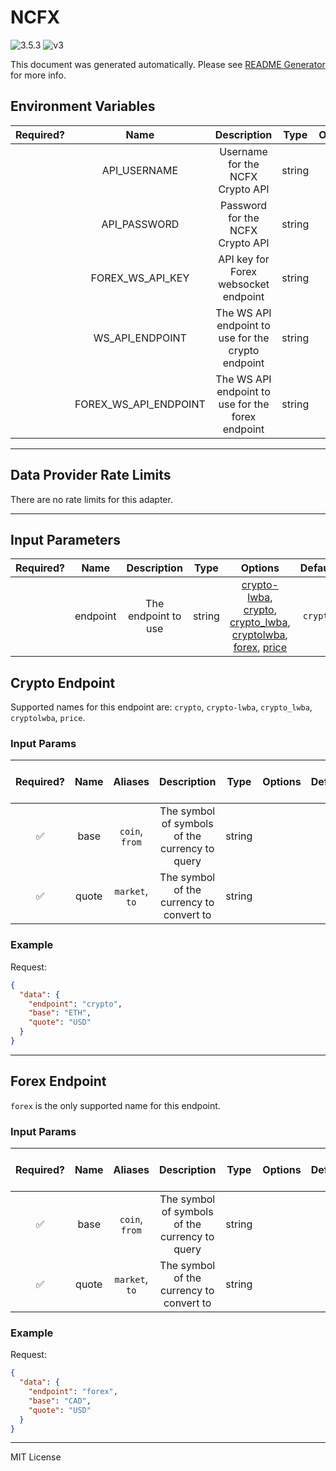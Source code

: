 # NCFX

![3.5.3](https://img.shields.io/github/package-json/v/smartcontractkit/external-adapters-js?filename=packages/sources/ncfx/package.json) ![v3](https://img.shields.io/badge/framework%20version-v3-blueviolet)

This document was generated automatically. Please see [README Generator](../../scripts#readme-generator) for more info.

## Environment Variables

| Required? |         Name          |                    Description                     |  Type  | Options |                     Default                     |
| :-------: | :-------------------: | :------------------------------------------------: | :----: | :-----: | :---------------------------------------------: |
|           |     API_USERNAME      |          Username for the NCFX Crypto API          | string |         |                                                 |
|           |     API_PASSWORD      |          Password for the NCFX Crypto API          | string |         |                                                 |
|           |   FOREX_WS_API_KEY    |        API key for Forex websocket endpoint        | string |         |                                                 |
|           |    WS_API_ENDPOINT    | The WS API endpoint to use for the crypto endpoint | string |         |      `wss://cryptofeed.ws.newchangefx.com`      |
|           | FOREX_WS_API_ENDPOINT | The WS API endpoint to use for the forex endpoint  | string |         | `wss://fiat.ws.newchangefx.com/sub/fiat/ws/ref` |

---

## Data Provider Rate Limits

There are no rate limits for this adapter.

---

## Input Parameters

| Required? |   Name   |     Description     |  Type  |                                                                                      Options                                                                                      | Default  |
| :-------: | :------: | :-----------------: | :----: | :-------------------------------------------------------------------------------------------------------------------------------------------------------------------------------: | :------: |
|           | endpoint | The endpoint to use | string | [crypto-lwba](#crypto-endpoint), [crypto](#crypto-endpoint), [crypto_lwba](#crypto-endpoint), [cryptolwba](#crypto-endpoint), [forex](#forex-endpoint), [price](#crypto-endpoint) | `crypto` |

## Crypto Endpoint

Supported names for this endpoint are: `crypto`, `crypto-lwba`, `crypto_lwba`, `cryptolwba`, `price`.

### Input Params

| Required? | Name  |    Aliases     |                  Description                   |  Type  | Options | Default | Depends On | Not Valid With |
| :-------: | :---: | :------------: | :--------------------------------------------: | :----: | :-----: | :-----: | :--------: | :------------: |
|    ✅     | base  | `coin`, `from` | The symbol of symbols of the currency to query | string |         |         |            |                |
|    ✅     | quote | `market`, `to` |    The symbol of the currency to convert to    | string |         |         |            |                |

### Example

Request:

```json
{
  "data": {
    "endpoint": "crypto",
    "base": "ETH",
    "quote": "USD"
  }
}
```

---

## Forex Endpoint

`forex` is the only supported name for this endpoint.

### Input Params

| Required? | Name  |    Aliases     |                  Description                   |  Type  | Options | Default | Depends On | Not Valid With |
| :-------: | :---: | :------------: | :--------------------------------------------: | :----: | :-----: | :-----: | :--------: | :------------: |
|    ✅     | base  | `coin`, `from` | The symbol of symbols of the currency to query | string |         |         |            |                |
|    ✅     | quote | `market`, `to` |    The symbol of the currency to convert to    | string |         |         |            |                |

### Example

Request:

```json
{
  "data": {
    "endpoint": "forex",
    "base": "CAD",
    "quote": "USD"
  }
}
```

---

MIT License
